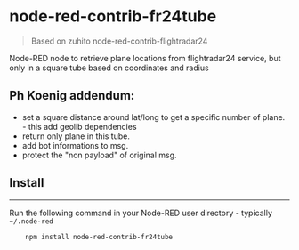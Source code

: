 node-red-contrib-fr24tube
=========================

> Based on zuhito node-red-contrib-flightradar24

Node-RED node to retrieve plane locations from flightradar24 service, but only in a square tube based on coordinates and radius

## Ph Koenig addendum:
- set a square distance around lat/long to get a specific number of plane.
        - this add geolib dependencies
- return only plane in this tube.
- add bot informations to msg.
- protect the "non payload" of original msg.

## Install
-------
Run the following command in your Node-RED user directory - typically `~/.node-red`

        npm install node-red-contrib-fr24tube


